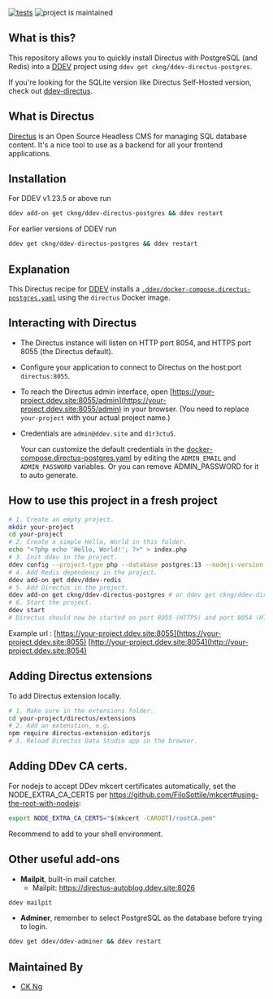[![tests](https://github.com/ckng/ddev-directus-postgres/actions/workflows/tests.yml/badge.svg)](https://github.com/ckng/ddev-directus-postgres/actions/workflows/tests.yml) ![project is maintained](https://img.shields.io/maintenance/yes/2025.svg)

## What is this?

This repository allows you to quickly install Directus with PostgreSQL (and Redis) into a [DDEV](https://ddev.readthedocs.io) project using `ddev get ckng/ddev-directus-postgres`.

If you're looking for the SQLite version like Directus Self-Hosted version, check out [ddev-directus](https://github.com/MelaineGerard/ddev-directus).

## What is Directus

[Directus](https://directus.io/) is an Open Source Headless CMS for managing SQL database content. It's a nice tool to use as a backend for all your frontend applications.

## Installation

For DDEV v1.23.5 or above run

```sh
ddev add-on get ckng/ddev-directus-postgres && ddev restart
```

For earlier versions of DDEV run

```sh
ddev get ckng/ddev-directus-postgres && ddev restart
```

## Explanation

This Directus recipe for [DDEV](https://ddev.readthedocs.io) installs a [`.ddev/docker-compose.directus-postgres.yaml`](docker-compose.directus-postgres.yaml) using the `directus` Docker image.

## Interacting with Directus

* The Directus instance will listen on HTTP port 8054, and HTTPS port 8055 (the Directus default).
* Configure your application to connect to Directus on the host:port `directus:8055`.
* To reach the Directus admin interface, open [https://your-project.ddev.site:8055/admin](https://your-project.ddev.site:8055/admin) in your browser. (You need to replace `your-project` with your actual project name.)
* Credentials are `admin@ddev.site` and `d1r3ctu5`.

  Your can customize the default credentials in the [docker-compose.directus-postgres.yaml](docker-compose.directus-postgres.yaml) by editing the `ADMIN_EMAIL` and `ADMIN_PASSWORD` variables. Or you can remove ADMIN_PASSWORD for it to auto generate.

## How to use this project in a fresh project

```bash
# 1. Create an empty project.
mkdir your-project
cd your-project
# 2. Create a simple Hello, World in this folder.
echo "<?php echo 'Hello, World!'; ?>" > index.php
# 3. Init ddev in the project.
ddev config --project-type php --database postgres:13 --nodejs-version 22
# 4. Add Redis dependency in the project.
ddev add-on get ddev/ddev-redis
# 5. Add Directus in the project.
ddev add-on get ckng/ddev-directus-postgres # or ddev get ckng/ddev-directus-postgres for older versions of DDEV
# 6. Start the project.
ddev start
# Directus should now be started on port 8055 (HTTPS) and port 8054 (HTTP) of your project.
```

Example url :
[https://your-project.ddev.site:8055](https://your-project.ddev.site:8055)
[http://your-project.ddev.site:8054](http://your-project.ddev.site:8054)

## Adding Directus extensions
To add Directus extension locally.

```bash
# 1. Make sure in the extensions folder.
cd your-project/directus/extensions
# 2. Add an extenstion, e.g.
npm require directus-extension-editorjs
# 3. Reload Directus Data Studio app in the browser.
```

## Adding DDev CA certs.
For nodejs to accept DDev mkcert certificates automatically, set the NODE_EXTRA_CA_CERTS per https://github.com/FiloSottile/mkcert#using-the-root-with-nodejs:

```bash
export NODE_EXTRA_CA_CERTS="$(mkcert -CAROOT)/rootCA.pem"
```

Recommend to add to your shell environment.

## Other useful add-ons
* **Mailpit**, built-in mail catcher.
   * Mailpit: https://directus-autoblog.ddev.site:8026
```sh
ddev mailpit
```

* **Adminer**, remember to select PostgreSQL as the database before trying to login.
```sh
ddev get ddev/ddev-adminer && ddev restart
```

## Maintained By

- [CK Ng](https://github.com/ckng)
